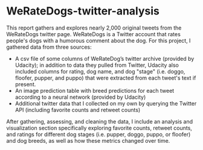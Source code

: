 # WeRateDogs-twitter-analysis

This report gathers and explores nearly 2,000 original tweets from the WeRateDogs twitter page. WeRateDogs is a Twitter account that rates people's dogs with a humorous comment about the dog. For this project, I gathered data from three sources:  
- A csv file of some columns of WeRateDog’s twitter archive (provided by Udacity); in addition to data they pulled from Twitter, Udacity also included columns for rating, dog name, and dog "stage" (i.e. doggo, floofer, pupper, and puppo) that were extracted from each tweet's text if present.   
- An image prediction table with breed predictions for each tweet according to a neural network (provided by Udacity)   
- Additional twitter data that I collected on my own by querying the Twitter API (including favorite counts and retweet counts)  
  
After gathering, assessing, and cleaning the data, I include an analysis and visualization section specifically exploring favorite counts, retweet counts, and ratings for different dog stages (i.e. pupper, doggo, puppo, or floofer) and dog breeds, as well as how these metrics changed over time.
